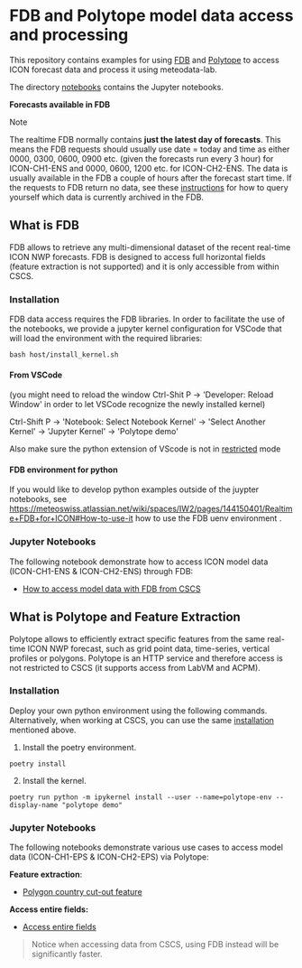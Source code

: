 # FDB and Polytope model data access and processing

This repository contains examples for using [FDB](https://meteoswiss.atlassian.net/wiki/spaces/IW2/pages/144150401/Realtime+FDB+for+ICON) and [Polytope](https://meteoswiss.atlassian.net/wiki/spaces/IW2/pages/327780397/Polytope) to access ICON forecast data and process it using meteodata-lab.

The directory [notebooks](notebooks) contains the Jupyter notebooks.

**Forecasts available in FDB**

> [!NOTE]
> The realtime FDB normally contains **just the latest day of forecasts**. This means the FDB requests should usually use date = today and time as either 0000, 0300, 0600, 0900 etc. (given the forecasts run every 3 hour) for ICON-CH1-ENS and 0000, 0600, 1200 etc. for ICON-CH2-ENS. The data is usually available in the FDB a couple of hours after the forecast start time. If the requests to FDB return no data, see these [instructions](https://meteoswiss.atlassian.net/wiki/spaces/IW2/pages/144150401/Realtime+FDB+ICON-CH1#Query-available-data-on-Balfrin) for how to query yourself which data is currently archived in the FDB.

## What is FDB

FDB allows to retrieve any multi-dimensional dataset of the recent real-time ICON NWP forecasts.
FDB is designed to access full horizontal fields (feature extraction is not supported) and it is only accessible from within CSCS.

### Installation
FDB data access requires the FDB libraries. In order to facilitate the use of the notebooks, we provide a jupyter kernel configuration for VSCode that will load the environment with the required libraries:

```
bash host/install_kernel.sh
```

#### From VSCode
(you might need to reload the window Ctrl-Shit P -> 'Developer: Reload Window' in order to let VSCode recognize the newly installed kernel)

Ctrl-Shift P -> 'Notebook: Select Notebook Kernel' -> 'Select Another Kernel' -> 'Jupyter Kernel' -> 'Polytope demo'

Also make sure the python extension of VScode is not in [restricted](https://stackoverflow.com/questions/64723778/visual-studio-code-using-the-microsoft-python-extension-cannot-execute-code) mode

#### FDB environment for python
If you would like to develop python examples outside of the juypter notebooks, see https://meteoswiss.atlassian.net/wiki/spaces/IW2/pages/144150401/Realtime+FDB+for+ICON#How-to-use-it how to use the FDB uenv environment .

### Jupyter Notebooks

The following notebook demonstrate how to access ICON model data (ICON-CH1-ENS & ICON-CH2-ENS) through FDB:
* [How to access model data with FDB from CSCS](https://github.com/MeteoSwiss/nwp-fdb-polytope-demo/blob/main/notebooks/FDB/data_retrieve_from_FDB.ipynb)

## What is Polytope and Feature Extraction

Polytope allows to efficiently extract specific features from the same real-time ICON NWP forecast, such as grid point data, time-series, vertical profiles or polygons.
Polytope is an HTTP service and therefore access is not restricted to CSCS (it supports access from LabVM and ACPM).

### Installation
Deploy your own python environment using the following commands. Alternatively, when working at CSCS, you can use the same [installation](#installation) mentioned above.

1. Install the poetry environment.
```
poetry install
```
2. Install the kernel.
```
poetry run python -m ipykernel install --user --name=polytope-env --display-name "polytope demo"
```

### Jupyter Notebooks

The following notebooks demonstrate various use cases to access model data (ICON-CH1-EPS & ICON-CH2-EPS) via Polytope:

**Feature extraction**:
* [Polygon country cut-out feature](https://github.com/MeteoSwiss/nwp-fdb-polytope-demo/blob/main/notebooks/Polytope/feature_polygon_country_cut-out.ipynb)

**Access entire fields:**
* [Access entire fields](https://github.com/MeteoSwiss/nwp-fdb-polytope-demo/blob/main/notebooks/Polytope/polytope_retrieve_full_icon_field.ipynb)

> Notice when accessing data from CSCS, using FDB instead will be significantly faster.
